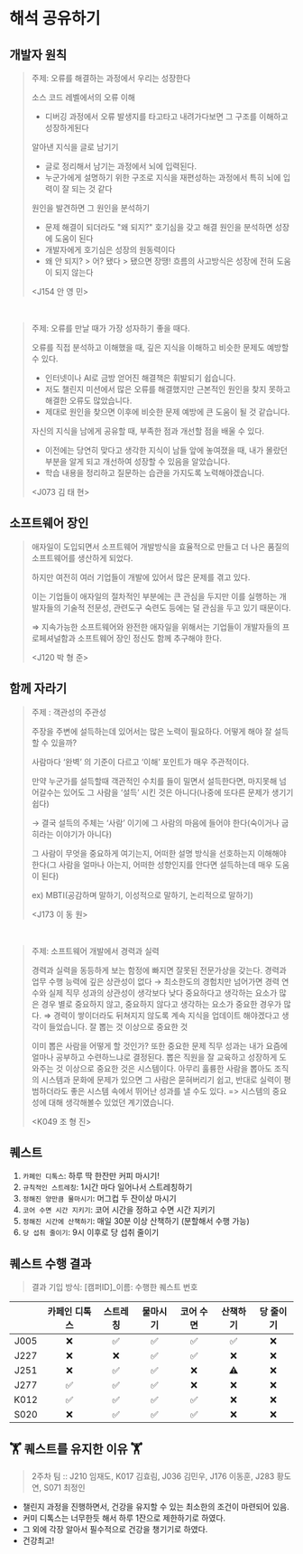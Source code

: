 # 해석 공유하기

## 개발자 원칙

> 주제: 오류를 해결하는 과정에서 우리는 성장한다
>
> 소스 코드 레벨에서의 오류 이해
> - 디버깅 과정에서 오류 발생지를 타고타고 내려가다보면 그 구조를 이해하고 성장하게된다
>
> 알아낸 지식을 글로 남기기
> - 글로 정리해서 남기는 과정에서 뇌에 입력된다.
> - 누군가에게 설명하기 위한 구조로 지식을 재편성하는 과정에서 특히 뇌에 입력이 잘 되는 것 같다
>
> 원인을 발견하면 그 원인을 분석하기
> - 문제 해결이 되더라도 "왜 되지?" 호기심을 갖고 해결 원인을 분석하면 성장에 도움이 된다
> - 개발자에게 호기심은 성장의 원동력이다
> - 왜 안 되지? > 어? 됐다 > 됐으면 장땡! 흐름의  사고방식은 성장에 전혀 도움이 되지 않는다
>
>  <J154 안 영 민>

<br/>

>주제: 오류를 만날  때가 가장 성자하기 좋을 때다.
>
> 오류를 직접 분석하고 이해했을 때, 깊은 지식을 이해하고 비슷한 문제도 예방할 수 있다.
> - 인터넷이나 AI로 금방 얻어진 해결책은 휘발되기 쉽습니다.
> - 저도 챌린지 미션에서 많은 오류를 해결했지만 근본적인 원인을 찾지 못하고 해결한 오류도 많았습니다.
> - 제대로 원인을 찾으면 이후에 비슷한 문제 예방에 큰 도움이 될 것 같습니다.
>
> 자신의 지식을 남에게 공유할 때, 부족한 점과 개선할 점을 배울 수 있다.
> - 이전에는 당연히 맞다고 생각한 지식이 남들 앞에 놓여졌을 때, 내가 몰랐던 부분을 알게 되고 개선하여 성장할 수 있음을 알았습니다.
> -  학습 내용을 정리하고 질문하는 습관을 가지도록 노력해야겠습니다.
> 
> <J073 김 태 현>

## 소프트웨어 장인

> 애자일이 도입되면서 소프트웨어 개발방식을 효율적으로 만들고 더 나은 품질의 소프트웨어를 생산하게 되었다. 
> 
> 하지만 여전히 여러 기업들이 개발에 있어서 많은 문제를 겪고 있다. 
> 
> 이는 기업들이 애자일의 절차적인 부분에는 큰 관심을 두지만 이를 실행하는 개발자들의 기술적 전문성, 관련도구 숙련도 등에는 덜 관심을 두고 있기 때문이다. 
> 
> ⇒ 지속가능한 소프트웨어와 완전한 애자일을 위해서는 기업들이 개발자들의 프로페셔널함과 소프트웨어 장인 정신도 함께 추구해야 한다.
> 
> <J120 박 형 준>

## 함께 자라기

> 주제 : 객관성의 주관성
> 
> 주장을 주변에 설득하는데 있어서는 많은 노력이 필요하다. 어떻게 해야 잘 설득할 수 있을까?
> 
> 사람마다 ‘완벽’ 의 기준이 다르고 ‘이해’ 포인트가 매우 주관적이다.
> 
> 만약 누군가를 설득할때 객관적인 수치를 들이 밀면서 설득한다면, 마지못해 넘어갈수는 있어도 그 사람을 ‘설득’ 시킨 것은 아니다(나중에 또다른 문제가 생기기 쉽다)
> 
> → 결국 설득의 주체는 ‘사람’ 이기에 그 사람의 마음에 들어야 한다(숙이거나 굽히라는 이야기가 아니다)
> 
> 그 사람이 무엇을 중요하게 여기는지, 어떠한 설명 방식을 선호하는지 이해해야 한다(그 사람을 얼마나 아는지, 어떠한 성향인지를 안다면 설득하는데 매우 도움이 된다)
> 
> ex) MBTI(공감하며 말하기, 이성적으로 말하기, 논리적으로 말하기)
>
> <J173 이 동 원>

<br/>

> 주제: 소프트웨어 개발에서 경력과 실력
> 
> 경력과 실력을 동등하게 보는 함정에 빠지면 잘못된 전문가상을 갖는다.
> 경력과 업무 수행 능력에 깊은 상관성이 없다 → 최소한도의 경험치만 넘어가면 경력 연수와 실제 직무 성과의 상관성이 생각보다 낮다
> 중요하다고 생각하는 요소가 많은 경우 별로 중요하지 않고, 중요하지 않다고 생각하는 요소가 중요한 경우가 많다.
> ⇒ 경력이 쌓이더라도 뒤쳐지지 않도록 계속 지식을 업데이트 해야겠다고 생각이 들었습니다.
> 잘 뽑는 것 이상으로 중요한 것
> 
> 이미 뽑은 사람을 어떻게 할 것인가? 또한 중요한 문제
> 직무 성과는 내가 요즘에 얼마나 공부하고 수련하느냐로 결정된다.
> 뽑은 직원을 잘 교육하고 성장하게 도와주는 것 이상으로 중요한 것은 시스템이다.
> 아무리 훌륭한 사람을 뽑아도 조직의 시스템과 문화에 문제가 있으면 그 사람은 묻혀버리기 쉽고, 반대로 실력이 평범하더라도 좋은 시스템 속에서 뛰어난 성과를 낼 수도 있다.
> => 시스템의 중요성에 대해 생각해볼수 있었던 계기였습니다.
>
> <K049 조 형 진>

##  퀘스트
1. `카페인 디톡스`: 하루 딱 한잔만 커피 마시기!
2. `규칙적인 스트레칭`: 1시간 마다 일어나서 스트레칭하기
3. `정해진 양만큼 물마시기`: 머그컵 두 잔이상 마시기
4. `코어 수면 시간 지키기`: 코어 시간을 정하고 수면 시간 지키기 
5. `정해진 시간에 산책하기`: 매일 30분 이상 산책하기 (분할해서 수행 가능)
6. `당 섭취 줄이기`: 9시 이후로 당 섭취 줄이기

## 퀘스트 수행 결과
> 결과 기입 방식: [캠퍼ID]_이름: 수행한 퀘스트 번호
>
> 
|  | 카페인 디톡스 | 스트레칭 | 물마시기 | 코어 수면 | 산책하기 | 당 줄이기
| :---: | :---: | :---: | :---: | :---: | :---: | :---: |
| J005 | ❌ | ✅ | ✅ | ✅ | ✅ | ❌ |
| J227 | ❌ | ❌ | ✅ | ✅ | ❌ | ❌ |
| J251 | ❌ | ✅ | ✅ | ❌ | ⚠️ | ❌ |
| J277 | ✅ | ✅ | ✅ | ❌ | ❌ | ❌ |
| K012 | ✅ | ✅ |✅ | ✅ | ❌ | ❌ |
| S020 | ❌ | ✅ | ✅  | ✅ | ❌ | ❌

## 🏋️ 퀘스트를 유지한 이유 🏋️

> 2주차 팀 :: J210 임재도, K017 김효림, J036 김민우, J176 이동훈, J283 황도연, S071 최정인

- 챌린지 과정을 진행하면서, 건강을 유지할 수 있는 최소한의 조건이 마련되어 있음.
- 커미 디톡스는 너무한듯 해서 하루 1잔으로 제한하기로 하였다.
- 그 외에 각장 알아서 필수적으로 건강을 챙기기로 하였다.
- 건강최고!
